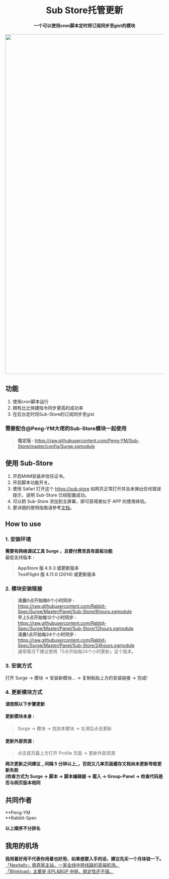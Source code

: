 <h1 align="center">Sub Store托管更新</h1>

<h4 align="center">一个可以使用cron脚本定时将订阅同步至gist的模块 </h4>

<p align="center">
<img src="https://raw.githubusercontent.com/Rabbit-Spec/Surge/Master/Panel/Sub-Store/img/Sub-Store.PNG" width="1080"></img>
</p>

## 功能
1. 使用cron脚本运行
2. 拥有比比快捷指令同步更高的成功率
3. 在后台定时将Sub-Store的订阅同步至gist

### 需要配合@Peng-YM大佬的Sub-Store模块一起使用
> **稳定版 :** https://raw.githubusercontent.com/Peng-YM/Sub-Store/master/config/Surge.sgmodule<br>

## 使用 Sub-Store
1. 开启MitM安装并信任证书。
2. 开启脚本功能开关。
3. 使用 Safari 打开这个 https://sub.store 如网页正常打开并且未弹出任何错误提示，说明 Sub-Store 已经配置成功。
4. 可以把 Sub-Store 添加到主屏幕，即可获得类似于 APP 的使用体验。
5. 更详细的使用指南请参考[文档](https://www.notion.so/Sub-Store-6259586994d34c11a4ced5c406264b46)。

## How to use
### 1. 安装环境
**需要有网络调试工具 Surge ，且要付费至具有面板功能**<br>
最低支持版本 :<br>
>**AppStore 版 4.9.3 或更新版本**<br>
>**TestFlight 版 4.11.0 (2014) 或更新版本**
### 2. 模块安装链接
> **凌晨0点开始每6个小时同步 :** https://raw.githubusercontent.com/Rabbit-Spec/Surge/Master/Panel/Sub-Store/6hours.sgmodule<br>
> **早上5点开始每12个小时同步 :** https://raw.githubusercontent.com/Rabbit-Spec/Surge/Master/Panel/Sub-Store/12hours.sgmodule<br>
> **凌晨1点开始每24个小时同步 :** https://raw.githubusercontent.com/Rabbit-Spec/Surge/Master/Panel/Sub-Store/24hours.sgmodule<br>
通常情况下建议使用「0点开始每24个小时更新」这个版本。

### 3. 安装方式
打开 Surge -> 模块 -> 安装新模块... -> 复制粘贴上方的安装链接 -> 完成!
### 4. 更新模块方式
**请按照以下步骤更新**<br>
#### 更新模块本身 : 
>Surge -> 模块 -> 找到本模块 -> 左滑后点击更新<br>
#### 更新外部资源 : 
>点击首页最上方打开 Profile 页面 -> 更新外部资源 <br>

**两次更新之间建议 _ 间隔 5 分钟以上_，否则又几率页面缓存文档尚未更新导致更新失败<br>
(检查方式为 Surge -> 脚本 -> 脚本编辑器 -> 载入 -> Group-Panel -> 检查代码是否与网页版本相同**

## 共同作者
**Peng-YM<br>
**Rabbit-Spec<br>

__以上順序不分排名__

## 我用的机场
**我用着好用不代表你用着也好用，如果想要入手的话，建议先买一个月体验一下。**<br>
[「Nexitally」佩奇家主站，一家全线中转线路的高端机场。](https://naixii.com/signupbyemail.aspx?MemberCode=0b532ff85dda43e595fb1ae17843ae6d20211110231626) <br>
[「Blinkload」主要是 IEPL&BGP 中转，稳定性还不错。](https://blinkload.to/aff/CLnL) <br>
